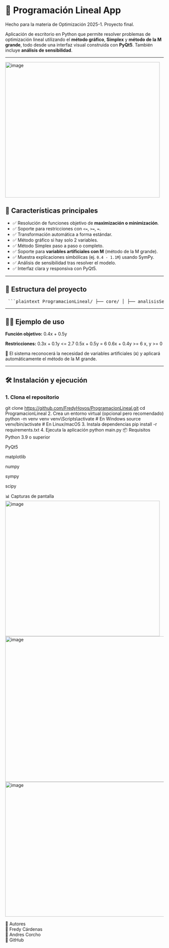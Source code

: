 # 🧮 Programación Lineal App
Hecho para la materia de Optimización 2025-1. Proyecto final.

Aplicación de escritorio en Python que permite resolver problemas de optimización lineal utilizando el **método gráfico**, **Simplex** y **método de la M grande**, todo desde una interfaz visual construida con **PyQt5**. También incluye **análisis de sensibilidad**.

---

<img width="491" height="429" alt="image" src="https://github.com/user-attachments/assets/415893f0-5cff-4e95-9e8f-85f5769e4313" />


## 🎯 Características principales

- ✅ Resolución de funciones objetivo de **maximización o minimización**.
- ✅ Soporte para restricciones con `<=`, `>=`, `=`.
- ✅ Transformación automática a forma estándar.
- ✅ Método gráfico si hay solo 2 variables.
- ✅ Método Simplex paso a paso o completo.
- ✅ Soporte para **variables artificiales con M** (método de la M grande).
- ✅ Muestra explicaciones simbólicas (ej. `0.4 - 1.1M`) usando SymPy.
- ✅ Análisis de sensibilidad tras resolver el modelo.
- ✅ Interfaz clara y responsiva con PyQt5.

---

## 🧠 Estructura del proyecto

<pre> ```plaintext ProgramacionLineal/ ├── core/ │ ├── analisisSensibilidad.py # Módulo para análisis postóptimo │ ├── estandarizar.py # Pasa el modelo a forma estándar │ ├── graficador_lineal.py # Método gráfico (2D) │ ├── granM.py # Método de la M grande (Z simbólica) │ ├── simplex.py # Resolución Simplex sin M │ ├── simplexGranM.py # Resolución Simplex con M paso a paso ├── gui/ │ └── VentanaPrincipal.py # Interfaz principal en PyQt5 ├── main.py # Punto de entrada de la aplicación ├── requirements.txt # Dependencias del proyecto ``` </pre>

---

## 🧑‍💻 Ejemplo de uso

**Función objetivo:**
0.4x + 0.5y


**Restricciones:** 
0.3x + 0.1y <= 2.7 
0.5x + 0.5y = 6
0.6x + 0.4y >= 6
x, y >= 0


📌 El sistema reconocerá la necesidad de variables artificiales (`A`) y aplicará automáticamente el método de la M grande.

---

## 🛠️ Instalación y ejecución

### 1. Clona el repositorio


git clone https://github.com/FredyHoyos/ProgramacionLineal.git
cd ProgramacionLineal
2. Crea un entorno virtual (opcional pero recomendado)
python -m venv venv
venv\Scripts\activate   # En Windows
source venv/bin/activate  # En Linux/macOS
3. Instala dependencias
pip install -r requirements.txt
4. Ejecuta la aplicación
python main.py
📦 Requisitos
Python 3.9 o superior

PyQt5

matplotlib

numpy

sympy

scipy

📊 Capturas de pantalla  
<img width="491" height="429" alt="image" src="https://github.com/user-attachments/assets/415893f0-5cff-4e95-9e8f-85f5769e4313" />  
<img width="655" height="461" alt="image" src="https://github.com/user-attachments/assets/f7d002e2-3cc4-41b3-a7f7-532aa28d99b9" />  
<img width="596" height="427" alt="image" src="https://github.com/user-attachments/assets/ddbe2acb-b32a-46a4-9b66-4e0190c87a6d" />  



🧑 Autores  
👤 Fredy Cárdenas  
👤 Andres Corcho  
🔗 GitHub  

